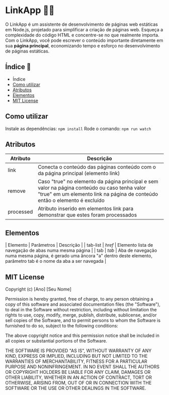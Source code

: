 # LinkApp 👨‍💻

 O LinkApp é um assistente de desenvolvimento de páginas web estáticas em Node.js, projetado para simplificar a criação de páginas web. Esqueça a complexidade do código HTML e concentre-se no que realmente importa. Com o LinkApp, você pode escrever o conteúdo importante diretamente em sua **página principal**, economizando tempo e esforço no desenvolvimento de páginas estáticas.

## Índice 📝

- Índice
- [Como utilizar](#como-utilizar)
- [Atributos](#atributos)
- [Elementos](#elementos)
- [MIT License](#mit-license)

## Como utilizar

 Instale as dependências:
 ```npm install```
 Rode o comando:
 ```npm run watch```

## Atributos

 | Atributo | Descrição |
 | -------- | --------- |
 | link | Conecta o conteúdo das páginas conteúdo com o da página principal (elemento link) |
 | remove | Caso "true" no elemento da página principal e sem valor na página conteúdo ou caso tenha valor "true" em um elemento link na página de conteúdo então o elemento é excluído |
 | processed | Atributo inserido em elementos link para demonstrar que estes foram processados |

## Elementos

 | Elemento | Parâmetros | Descrição |
 | tab-list | *href* | Elemento lista de navegação de abas numa mesma página |
 | tab | *tab* | Aba de navegação numa mesma página, é gerado uma âncora "a" dentro deste elemento, parâmetro tab é o nome da aba a ser navegada |

## MIT License

Copyright (c) [Ano] [Seu Nome]

Permission is hereby granted, free of charge, to any person obtaining a copy
of this software and associated documentation files (the "Software"), to deal
in the Software without restriction, including without limitation the rights
to use, copy, modify, merge, publish, distribute, sublicense, and/or sell
copies of the Software, and to permit persons to whom the Software is
furnished to do so, subject to the following conditions:

The above copyright notice and this permission notice shall be included in all
copies or substantial portions of the Software.

THE SOFTWARE IS PROVIDED "AS IS", WITHOUT WARRANTY OF ANY KIND, EXPRESS OR
IMPLIED, INCLUDING BUT NOT LIMITED TO THE WARRANTIES OF MERCHANTABILITY,
FITNESS FOR A PARTICULAR PURPOSE AND NONINFRINGEMENT. IN NO EVENT SHALL THE
AUTHORS OR COPYRIGHT HOLDERS BE LIABLE FOR ANY CLAIM, DAMAGES OR OTHER
LIABILITY, WHETHER IN AN ACTION OF CONTRACT, TORT OR OTHERWISE, ARISING FROM,
OUT OF OR IN CONNECTION WITH THE SOFTWARE OR THE USE OR OTHER DEALINGS IN THE
SOFTWARE.
